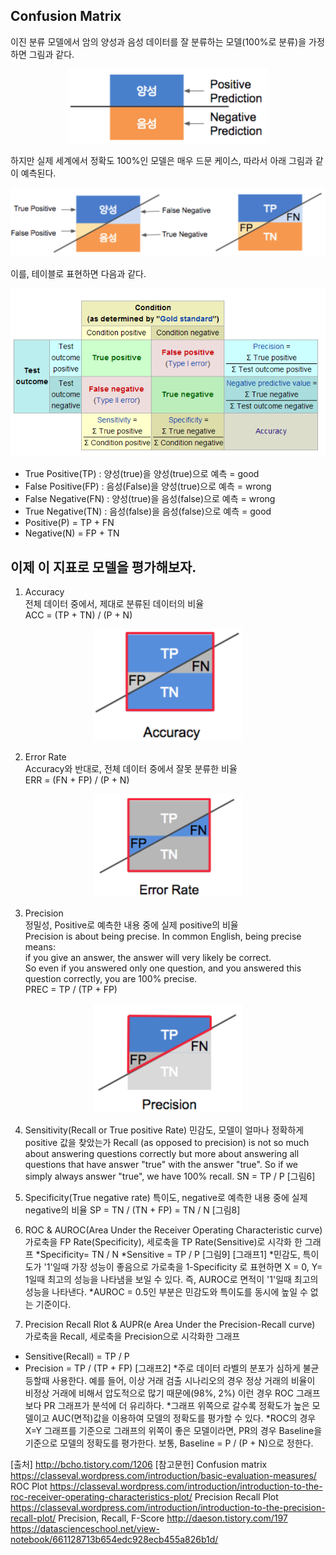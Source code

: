 ## Confusion Matrix

이진 분류 모델에서 암의 양성과 음성 데이터를 잘 분류하는 모델(100%로 분류)을 가정하면 그림과 같다.
  

<p align="center"><img src="../images/figure1.png" width="320"></p>


  
  
하지만 실제 세계에서 정확도 100%인 모델은 매우 드문 케이스, 따라서 아래 그림과 같이 예측된다.

  
<p align="center"><img src="../images/figure2.png" width="640"></p>

  
  
  
이를, 테이블로 표현하면 다음과 같다.

  
<p align="center"><img src="../images/figure3.png" width="592"></p>

* True Positive(TP) : 양성(true)을 양성(true)으로 예측 = good  
* False Positive(FP) : 음성(False)을 양성(true)으로 예측 = wrong  
* False Negative(FN) : 양성(true)을 음성(false)으로 예측 = wrong  
* True Negative(TN) : 음성(false)을 음성(false)으로 예측 = good  
* Positive(P) = TP + FN  
* Negative(N) = FP + TN  
  
  
이제 이 지표로 모델을 평가해보자.
-------------------------------------------------
1. Accuracy  
전체 데이터 중에서, 제대로 분류된 데이터의 비율  
ACC = (TP + TN) / (P + N)  
<p align="center"><img src="../images/figure4.png" width="240"></p>
            
2. Error Rate  
Accuracy와 반대로, 전체 데이터 중에서 잘못 분류한 비율  
ERR = (FN + FP) / (P + N)  
<p align="center"><img src="../images/figure5.png" width="240"></p>

3. Precision  
정밀성, Positive로 예측한 내용 중에 실제 positive의 비율  
Precision is about being precise. In common English, being precise means:   
if you give an answer, the answer will very likely be correct.   
So even if you answered only one question, and you answered this question correctly, you are 100% precise.  
PREC = TP / (TP + FP)  
<p align="center"><img src="../images/figure7.png" width="240"></p>

4. Sensitivity(Recall or True positive Rate)
민감도, 모델이 얼마나 정확하게 positive 값을 찾았는가
Recall (as opposed to precision) is not so much about answering questions correctly 
but more about answering all questions that have answer "true" with the answer "true". 
So if we simply always answer "true", we have 100% recall.
SN = TP / P
[그림6]

5. Specificity(True negative rate)
특이도, negative로 예측한 내용 중에 실제 negative의 비율
SP = TN / (TN + FP) = TN / N
[그림8]

6. ROC & AUROC(Area Under the Receiver Operating Characteristic curve)
가로축을 FP Rate(Specificity), 세로축을 TP Rate(Sensitive)로 시각화 한 그래프
*Specificity= TN / N
*Sensitive = TP / P
[그림9]
[그래프1]
*민감도, 특이도가 '1'일때 가장 성능이 좋음으로 가로축을 1-Specificity 로 표현하면
X = 0, Y= 1일때 최고의 성능을 나타냄을 보일 수 있다.
즉, AUROC로 면적이 '1'일때 최고의 성능을 나타낸다.
*AUROC = 0.5인 부분은 민감도와 특이도를 동시에 높일 수 없는 기준이다.

7. Precision Recall Rlot & AUPR(e Area Under the Precision-Recall curve)
가로축을 Recall, 세로축을 Precision으로 시각화한 그래프
* Sensitive(Recall) = TP / P
* Precision = TP / (TP + FP)
[그래프2]
*주로 데이터 라벨의 분포가 심하게 불균등할때 사용한다.
예를 들어, 이상 거래 검출 시나리오의 경우 정상 거래의 비율이 비정상 거래에 비해서 압도적으로 많기 때문에(98%, 2%) 
이런 경우 ROC 그래프보다 PR 그래프가 분석에 더 유리하다.
*그래프 위쪽으로 갈수록 정확도가 높은 모델이고 AUC(면적)값을 이용하여 모델의 정확도를 평가할 수 있다.
*ROC의 경우 X=Y 그래프를 기준으로 그래프의 위쪽이 좋은 모델이라면, 
PR의 경우 Baseline을 기준으로 모델의 정확도를 평가한다.
보통, Baseline = P / (P + N)으로 정한다.



[출처]
http://bcho.tistory.com/1206
[참고문헌]
Confusion matrix https://classeval.wordpress.com/introduction/basic-evaluation-measures/
ROC Plot https://classeval.wordpress.com/introduction/introduction-to-the-roc-receiver-operating-characteristics-plot/
Precision Recall Plot https://classeval.wordpress.com/introduction/introduction-to-the-precision-recall-plot/
Precision, Recall, F-Score  http://daeson.tistory.com/197
https://datascienceschool.net/view-notebook/661128713b654edc928ecb455a826b1d/
